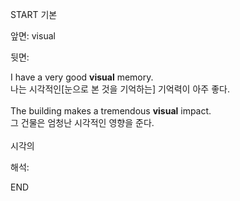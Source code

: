 START
기본

앞면:
visual


뒷면:
<div><div>I have a very good <b>visual</b> memory. </div><div>나는 시각적인[눈으로 본 것을 기억하는] 기억력이 아주 좋다.<br><br><div>The building makes a tremendous <strong>visual</strong> impact. </div><div><div>그 건물은 엄청난 시각적인 영향을 준다.<br><br>시각의</div></div></div></div>


해석:

END